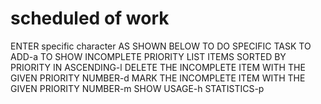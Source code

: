 # scheduled of work

ENTER specific character   AS SHOWN BELOW TO DO SPECIFIC TASK
TO ADD-a
TO SHOW INCOMPLETE PRIORITY LIST ITEMS SORTED BY PRIORITY IN ASCENDING-l
DELETE THE INCOMPLETE ITEM WITH THE GIVEN PRIORITY NUMBER-d
MARK THE INCOMPLETE ITEM WITH THE GIVEN PRIORITY NUMBER-m
SHOW USAGE-h
STATISTICS-p
